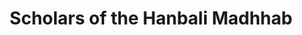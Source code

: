 ---
title: "Scholars of the Hanbali Madhhab"
description: "A visual representation of the lineage and relationships between key scholars in the Hanbali madhhab."
link: "/hanbali-chart.svg" 
pubDate: 2024-11-24
---